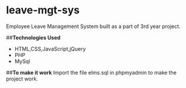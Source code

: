 # leave-mgt-sys
Employee Leave Management System built as a part of 3rd year project.

##**Technologies Used**
- HTML,CSS,JavaScript,jQuery
- PHP
- MySql

##**To make it work**
Import the file elms.sql in phpmyadmin to make the project work.

